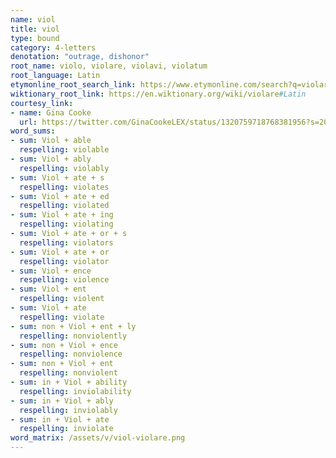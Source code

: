 ```yaml
---
name: viol
title: viol
type: bound
category: 4-letters
denotation: "outrage, dishonor"
root_name: violo, violare, violavi, violatum
root_language: Latin
etymonline_root_search_link: https://www.etymonline.com/search?q=violare
wiktionary_root_link: https://en.wiktionary.org/wiki/violare#Latin
courtesy_link:
- name: Gina Cooke
  url: https://twitter.com/GinaCookeLEX/status/1320759718768381956?s=20
word_sums:
- sum: Viol + able
  respelling: violable
- sum: Viol + ably
  respelling: violably
- sum: Viol + ate + s
  respelling: violates
- sum: Viol + ate + ed
  respelling: violated
- sum: Viol + ate + ing
  respelling: violating
- sum: Viol + ate + or + s
  respelling: violators
- sum: Viol + ate + or
  respelling: violator
- sum: Viol + ence
  respelling: violence
- sum: Viol + ent
  respelling: violent
- sum: Viol + ate
  respelling: violate
- sum: non + Viol + ent + ly
  respelling: nonviolently
- sum: non + Viol + ence
  respelling: nonviolence
- sum: non + Viol + ent
  respelling: nonviolent
- sum: in + Viol + ability
  respelling: inviolability
- sum: in + Viol + ably
  respelling: inviolably
- sum: in + Viol + ate
  respelling: inviolate
word_matrix: /assets/v/viol-violare.png
---
```

